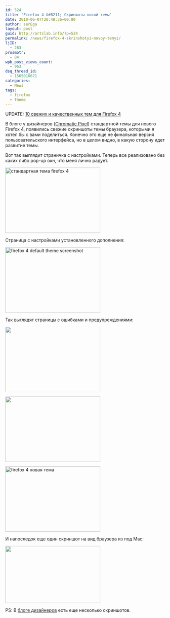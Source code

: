 ```yaml
---
id: 524
title: 'Firefox 4 &#8211; Скриншоты новой темы'
date: 2010-06-07T20:48:36+00:00
author: serEga
layout: post
guid: http://artslab.info/?p=524
permalink: /news/firefox-4-skrinshotyi-novoy-temyi/
ljID:
  - 263
prosmotr:
  - 84
wpb_post_views_count:
  - 963
dsq_thread_id:
  - 1565016671
categories:
  - News
tags:
  - firefox
  - theme
---
```

UPDATE: [10 свежих и качественных тем для Firefox 4](http://artslab.info/2011/03/temy-dlya-firefox-4-10-tem/)

В блоге у дизайнеров ([Chromatic Pixel](http://blog.stephenhorlander.com/2010/06/01/in-content-ui-visual-unification/)) стандартной темы для нового Firefox 4, появились свежие скриншоты темы браузера, которыми я хотел бы с вами поделиться. Конечно это еще не финальная версия пользовательского интерфейса, но в целом видно, в какую сторону идет развитие темы.

Вот так выглядит страничка с настройками. Теперь все реализовано без каких либо pop-up окн, что меня лично радует.
  
[<img class="aligncenter size-medium wp-image-525" title="prefs1" src="http://artslab.info/wp-content/uploads/prefs1-300x206.jpg" alt="стандартная тема firefox 4" width="300" height="206" srcset="http://img.artslab.info/prefs1-300x206.jpg 300w, http://img.artslab.info/prefs1.jpg 950w" sizes="(max-width: 300px) 100vw, 300px" />](http://artslab.info/wp-content/uploads/prefs1.jpg)

<!--more-->


  
Страница с настройками установленного дополнения:
  
[<img class="aligncenter size-medium wp-image-526" title="win7-extension-isolated" src="http://artslab.info/wp-content/uploads/win7-extension-isolated-300x206.jpg" alt="firefox 4 default theme screenshot" width="300" height="206" srcset="http://img.artslab.info/win7-extension-isolated-300x206.jpg 300w, http://img.artslab.info/win7-extension-isolated.jpg 950w" sizes="(max-width: 300px) 100vw, 300px" />](http://artslab.info/wp-content/uploads/win7-extension-isolated.jpg)
  
Так выглядят страницы с ошибками и предупреждениями:
  
[<img class="aligncenter size-medium wp-image-527" title="win7-neterror" src="http://artslab.info/wp-content/uploads/win7-neterror-300x206.jpg" alt="" width="300" height="206" srcset="http://img.artslab.info/win7-neterror-300x206.jpg 300w, http://img.artslab.info/win7-neterror.jpg 950w" sizes="(max-width: 300px) 100vw, 300px" />](http://artslab.info/wp-content/uploads/win7-neterror.jpg)
  
[<img class="aligncenter size-medium wp-image-528" title="win7-phishing" src="http://artslab.info/wp-content/uploads/win7-phishing-300x206.jpg" alt="" width="300" height="206" srcset="http://img.artslab.info/win7-phishing-300x206.jpg 300w, http://img.artslab.info/win7-phishing.jpg 950w" sizes="(max-width: 300px) 100vw, 300px" />](http://artslab.info/wp-content/uploads/win7-phishing.jpg)
  
[<img src="http://artslab.info/wp-content/uploads/win7-session-restore-300x206.jpg" alt="firefox 4 новая тема" title="win7-session-restore" width="300" height="206" class="aligncenter size-medium wp-image-530" />](http://artslab.info/wp-content/uploads/win7-session-restore.jpg)

И напоследок еще один скриншот на вид браузера из под Mac:
  
[<img class="aligncenter size-medium wp-image-529" title="mac-preferences-base" src="http://artslab.info/wp-content/uploads/mac-preferences-base-300x180.jpg" alt="" width="300" height="180" srcset="http://img.artslab.info/mac-preferences-base-300x180.jpg 300w, http://img.artslab.info/mac-preferences-base.jpg 1000w" sizes="(max-width: 300px) 100vw, 300px" />](http://artslab.info/wp-content/uploads/mac-preferences-base.jpg)
  
PS: В <a href="http://blog.stephenhorlander.com/2010/06/01/in-content-ui-visual-unification/" target="_blank">блоге дизайнеров</a> есть еще несколько скриншотов.